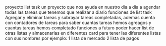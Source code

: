 proyecto list task
un proyecto que nos ayuda en nuestro dia a dia a  agendar todas las tareas que tenemos que realizar a diario 
funciones de list task
Agregar y eliminar tareas y subrayar tareas completadas, ademas cuenta con contadores de tareas para saber cuantas tareas hemos agreagos y  cuantas tareas hemos completado
funciones a futuro
poder   hacer list de otras listas y almacenarlas en diferentes card para tener las diferentes listas  con sus nombres por ejemplo: 
1 lista de mercado 
2 lista de pagos 